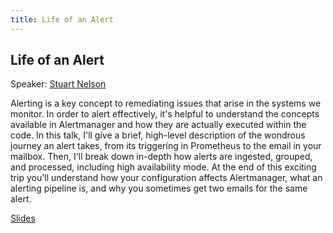 ```yaml
---
title: Life of an Alert
---
```


## Life of an Alert

Speaker: [Stuart Nelson](/2018-munich/speakers/stuart-nelson/)

Alerting is a key concept to remediating issues that arise in the systems we monitor. In order to alert effectively, it's helpful to understand the concepts available in Alertmanager and how they are actually executed within the code. In this talk, I'll give a brief, high-level description of the wondrous journey an alert takes, from its triggering in Prometheus to the email in your mailbox. Then, I'll break down in-depth how alerts are ingested, grouped, and processed, including high availability mode. At the end of this exciting trip you'll understand how your configuration affects Alertmanager, what an alerting pipeline is, and why you sometimes get two emails for the same alert.

[Slides](/2018-munich/slides/life-of-an-alert.pdf)
